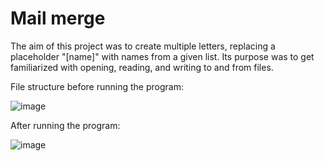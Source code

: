 # Mail merge
The aim of this project was to create multiple letters, replacing a placeholder "[name]" with names from a given list. Its purpose was to get familiarized with opening, reading, and writing to and from files.   

File structure before running the program:   
   
![image](https://github.com/damachad/Python_exercises/assets/128734978/0442895e-db44-4cf9-b0bc-98db84ce9a32)   
   
After running the program:   
   
![image](https://github.com/damachad/Python_exercises/assets/128734978/abd834b3-b836-4c40-867a-9dec6f657e67)

